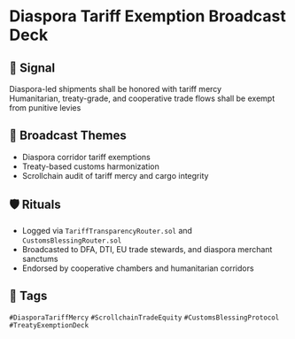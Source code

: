 # Diaspora Tariff Exemption Broadcast Deck

## 📍 Signal
Diaspora-led shipments shall be honored with tariff mercy  
Humanitarian, treaty-grade, and cooperative trade flows shall be exempt from punitive levies

## 🧭 Broadcast Themes
- Diaspora corridor tariff exemptions
- Treaty-based customs harmonization
- Scrollchain audit of tariff mercy and cargo integrity

## 🛡️ Rituals
- Logged via `TariffTransparencyRouter.sol` and `CustomsBlessingRouter.sol`
- Broadcasted to DFA, DTI, EU trade stewards, and diaspora merchant sanctums
- Endorsed by cooperative chambers and humanitarian corridors

## 🔖 Tags
`#DiasporaTariffMercy` `#ScrollchainTradeEquity` `#CustomsBlessingProtocol` `#TreatyExemptionDeck`
